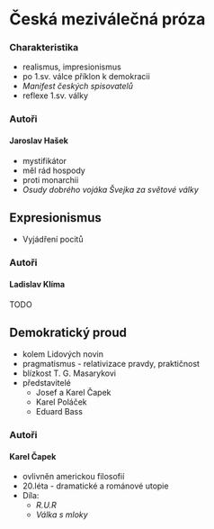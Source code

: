 # Česká meziválečná próza

### Charakteristika

- realismus, impresionismus
- po 1.sv. válce příklon k demokracii
- *Manifest českých spisovatelů*
- reflexe 1.sv. války

### Autoři

#### Jaroslav Hašek

- mystifikátor
- měl rád hospody
- proti monarchii
- *Osudy dobrého vojáka Švejka za světové války*

## Expresionismus

- Vyjádření pocitů

### Autoři

#### Ladislav Klíma

TODO

## Demokratický proud
- kolem Lidových novin
- pragmatismus - relativizace pravdy, praktičnost
- blízkost T. G. Masarykovi
- představitelé
    - Josef a Karel Čapek
    - Karel Poláček
    - Eduard Bass

### Autoři

#### Karel Čapek
- ovlivněn americkou filosofií
- 20.léta - dramatické a románové utopie
- Díla:
    - *R.U.R*
    - *Válka s mloky*